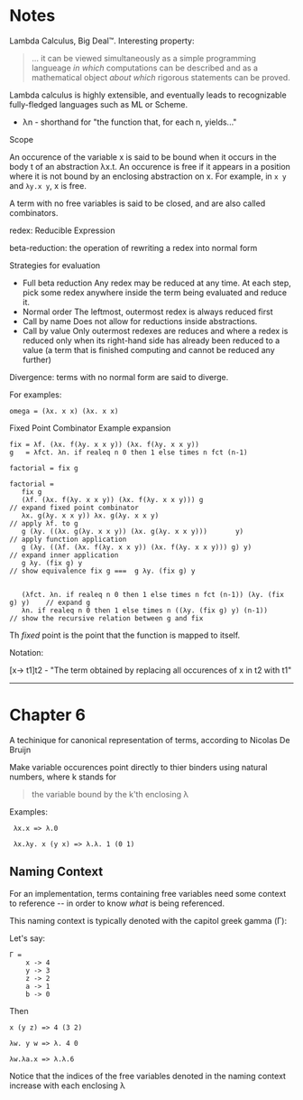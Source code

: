 # Notes

Lambda Calculus, Big Deal™. Interesting property: 

> ... it can be viewed simultaneously as a simple programming langueage _in which_ computations can be described and as a mathematical object _about which_ rigorous statements can be proved.

Lambda calculus is highly extensible, and eventually leads to recognizable fully-fledged languages such as ML or Scheme.

- λn - shorthand for "the function that, for each n, yields..."


Scope

An occurence of the variable x is said to be bound when it occurs in the body t of an abstraction λx.t. An occurence is free if it appears in a position where it is not bound by an enclosing abstraction on x. For example, in `x y` and `λy.x y`, x is free.

A term with no free variables is said to be closed, and are also called combinators.

redex: Reducible Expression

beta-reduction: the operation of rewriting a redex into normal form

Strategies for evaluation

- Full beta reduction
    Any redex may be reduced at any time. At each step, pick some redex anywhere inside the term being evaluated and reduce it.
- Normal order
    The leftmost, outermost redex is always reduced first
- Call by name
    Does not allow for reductions inside abstractions. 
- Call by value
    Only outermost redexes are reduces and where a redex is reduced only when its right-hand side has already been reduced to a value (a term that is finished computing and cannot be reduced any further)

 Divergence: terms with no normal form are said to diverge. 

 For examples:

 ```
 omega = (λx. x x) (λx. x x)
 ```   


 Fixed Point Combinator Example expansion

 ```
 fix = λf. (λx. f(λy. x x y)) (λx. f(λy. x x y))
 g   = λfct. λn. if realeq n 0 then 1 else times n fct (n-1)

 factorial = fix g

 factorial =
    fix g
    (λf. (λx. f(λy. x x y)) (λx. f(λy. x x y))) g                              // expand fixed point combinator
    λx. g(λy. x x y)) λx. g(λy. x x y)                                         // apply λf. to g 
    g (λy. ((λx. g(λy. x x y)) (λx. g(λy. x x y)))       y)                    // apply function application
    g (λy. ((λf. (λx. f(λy. x x y)) (λx. f(λy. x x y))) g) y)                  // expand inner application
    g λy. (fix g) y                                                            // show equivalence fix g ===  g λy. (fix g) y
    
    
    (λfct. λn. if realeq n 0 then 1 else times n fct (n-1)) (λy. (fix g) y)    // expand g
    λn. if realeq n 0 then 1 else times n ((λy. (fix g) y) (n-1))              // show the recursive relation between g and fix

 ```

 Th _fixed_ point is the point that the function is mapped to itself. 

 Notation:

 [x-> t1]t2 - "The term obtained by replacing all occurences of x in t2 with t1"

 --- 

 # Chapter 6

 A techinique for canonical representation of terms, according to Nicolas De Bruijn

 Make variable occurences point directly to thier binders using natural numbers, where k stands for

 > the variable bound by the k'th enclosing λ

 Examples:

```
 λx.x => λ.0

 λx.λy. x (y x) => λ.λ. 1 (0 1)
```

## Naming Context

For an implementation, terms containing free variables need some context to reference -- in order to know _what_ is being referenced.

This naming context is typically denoted with the capitol greek gamma (Γ):

Let's say:

```
Γ = 
    x -> 4
    y -> 3
    z -> 2
    a -> 1
    b -> 0
```

Then

```
x (y z) => 4 (3 2)

λw. y w => λ. 4 0

λw.λa.x => λ.λ.6
```

Notice that the indices of the free variables denoted in the naming context increase with each enclosing λ 





